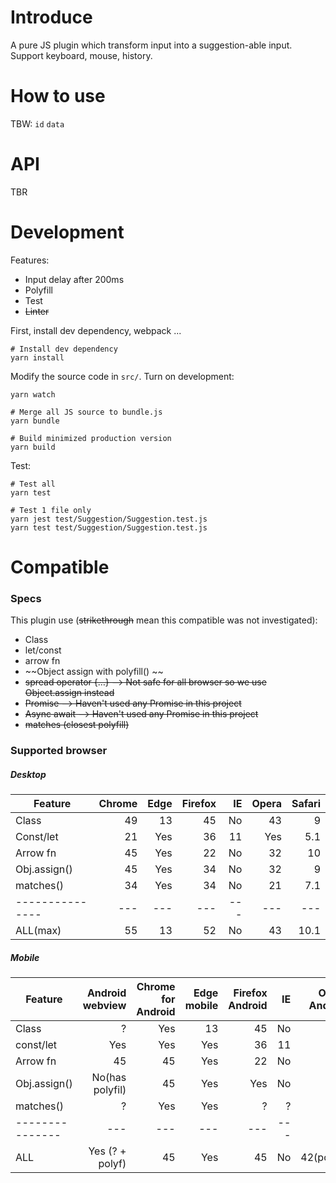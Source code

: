 # Introduce
A pure JS plugin which transform input into a suggestion-able input.
Support keyboard, mouse, history.

# How to use
TBW:
`id`
`data`

# API
TBR

# Development

Features:

* Input delay after 200ms
* Polyfill
* Test
* ~~Linter~~

First, install dev dependency, webpack ...
```
# Install dev dependency
yarn install
```

Modify the source code in `src/`.
Turn on development:
```
yarn watch
```

```
# Merge all JS source to bundle.js
yarn bundle

# Build minimized production version
yarn build
```

Test:
```
# Test all
yarn test

# Test 1 file only
yarn jest test/Suggestion/Suggestion.test.js
yarn test test/Suggestion/Suggestion.test.js
```


# Compatible
### Specs
This plugin use (~~strikethrough~~ mean this compatible was not investigated):

* Class
* let/const
* arrow fn
* ~~Object assign with polyfill() ~~
* ~~spread operator {…} --> Not safe for all browser so we use Object.assign instead~~
* ~~Promise  --> Haven't used any Promise in this project~~
* ~~Async await  --> Haven't used any Promise in this project~~
* ~~matches (closest polyfill)~~

### Supported browser
##### Desktop
| Feature       | Chrome | Edge	| Firefox | IE | Opera  | Safari |
| ------------- |-------:| ----:|   -----:| --:|  -----:| -----: |
| Class         |49	     | 13	| 45	  | No | 43		|  9     |
| Const/let		|21		 | Yes	| 36	  | 11 | Yes	|  5.1	 |
| Arrow fn		|45		 | Yes	| 22	  | No | 32		|  10	 |
| Obj.assign()	|45		 | Yes	| 34	  | No | 32		|  9	 |
| matches()		|34		 | Yes	| 34	  | No | 21		|  7.1	 |
|---------------|---     |---   |---      |--- |---     |---     |
| ALL(max)      |55	     | 13	| 52	  | No | 43		|  10.1  |

##### Mobile
| Feature       | Android webview | Chrome for Android |  Edge mobile   |Firefox Android| IE    | Opera Android | iOS Safari |
| ------------- |-------:         | ----:              |   -----:       | --:           | -----:| -----:     |---:           |
| Class         |?	              | Yes	               |13	            | 45			|No		| ?			 |  9			 |
| const/let		|Yes              | Yes	               |Yes	            | 36			|11		| Yes		 |  Yes			 |
| Arrow fn		|45               | 45	               |Yes	            | 22			|No		| 32		 |  10			 |
| Obj.assign()	|No(has polyfil)  | 45	               |Yes	            | Yes			|No		| No		 |  Yes			 |
| matches()		|?  			  | Yes	               |Yes	            | ?				|?		| ?		 	 |  8			 |
|---------------|---|---|---|---|---|---|---|
| ALL           |Yes (? + polyf)  | 45	               |Yes             | 45            |No     | 42(polyfl) |  10		 	 |



